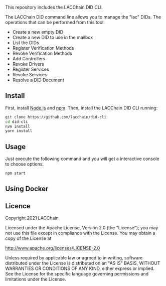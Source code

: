 This repository includes the LACChain DID CLI.

The LACChain DID command line allows you to manage the "lac" DIDs. The operations that can be performed from this tool:

- Create a new empty DID
- Create a new DID to use in the mailbox
- List the DIDs
- Register Verification Methods
- Revoke Verification Methods
- Add Controllers
- Revoke Drivers
- Register Services
- Revoke Services
- Resolve a DID Document

## Install

First, install [Node.js](http://nodejs.org/) and [npm](https://npmjs.com/).
Then, install the LACChain DID CLI running:

```sh
git clone https://github.com/lacchain/did-cli
cd did-cli
nvm install
yarn install
```

## Usage

Just execute the following command and you will get a interactive console to choose options:

```sh
npm start
```

## Using Docker



## Licence

Copyright 2021 LACChain

Licensed under the Apache License, Version 2.0 (the "License"); you may not use this file except in compliance with the License. You may obtain a copy of the License at

http://www.apache.org/licenses/LICENSE-2.0

Unless required by applicable law or agreed to in writing, software distributed under the License is distributed on an "AS IS" BASIS, WITHOUT WARRANTIES OR CONDITIONS OF ANY KIND, either express or implied. See the License for the specific language governing permissions and limitations under the License.